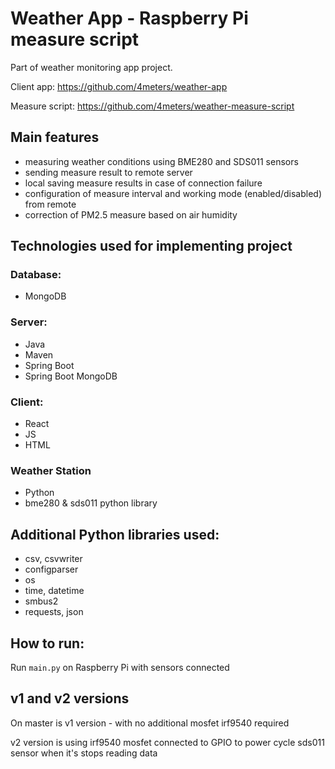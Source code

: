 # Weather App - Raspberry Pi measure script
Part of weather monitoring app project.

Client app: https://github.com/4meters/weather-app

Measure script: https://github.com/4meters/weather-measure-script
## Main features
- measuring weather conditions using BME280 and SDS011 sensors
- sending measure result to remote server
- local saving measure results in case of connection failure
- configuration of measure interval and working mode (enabled/disabled) from remote
- correction of PM2.5 measure based on air humidity

## Technologies used for implementing project
### Database:
- MongoDB

### Server:
- Java
- Maven
- Spring Boot
- Spring Boot MongoDB

### Client:
- React
- JS
- HTML

### Weather Station
- Python
- bme280 & sds011 python library

## Additional Python libraries used:
- csv, csvwriter
- configparser
- os
- time, datetime
- smbus2
- requests, json


## How to run:
Run `main.py` on Raspberry Pi with sensors connected

## v1 and v2 versions
On master is v1 version - with no additional mosfet irf9540 required

v2 version is using irf9540 mosfet connected to GPIO to power cycle sds011 sensor when it's stops reading data